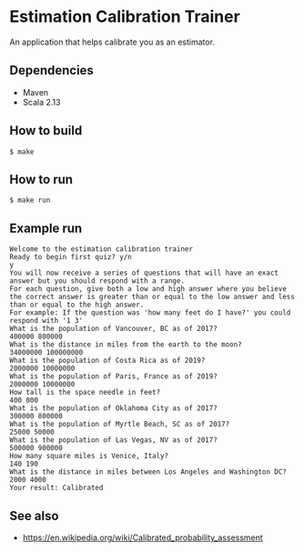 # Estimation Calibration Trainer
An application that helps calibrate you as an estimator. 

## Dependencies
* Maven
* Scala 2.13

## How to build
```
$ make
```
## How to run
```
$ make run
```

## Example run
```$xslt
Welcome to the estimation calibration trainer
Ready to begin first quiz? y/n
y
You will now receive a series of questions that will have an exact answer but you should respond with a range.
For each question, give both a low and high answer where you believe the correct answer is greater than or equal to the low answer and less than or equal to the high answer.
For example: If the question was 'how many feet do I have?' you could respond with '1 3'
What is the population of Vancouver, BC as of 2017?
400000 800000
What is the distance in miles from the earth to the moon?
34000000 100000000
What is the population of Costa Rica as of 2019?
2000000 10000000
What is the population of Paris, France as of 2019?
2000000 10000000
How tall is the space needle in feet?
400 800
What is the population of Oklahoma City as of 2017?
300000 800000
What is the population of Myrtle Beach, SC as of 2017?
25000 50000
What is the population of Las Vegas, NV as of 2017?
500000 900000
How many square miles is Venice, Italy?
140 190
What is the distance in miles between Los Angeles and Washington DC?
2000 4000
Your result: Calibrated
```
## See also
* https://en.wikipedia.org/wiki/Calibrated_probability_assessment